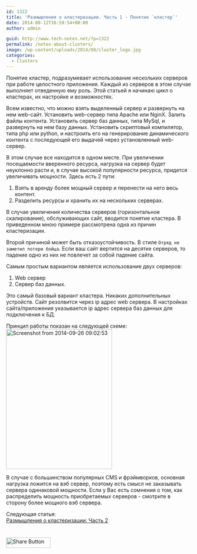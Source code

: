 ```yaml
---
id: 1322
title: 'Размышления о кластеризации. Часть 1 - Понятие `кластер`'
date: 2014-08-12T16:59:54+00:00
author: admin

guid: http://www.tech-notes.net/?p=1322
permalink: /notes-about-clusters/
image: /wp-content/uploads/2014/08/cluster_logo.jpg
categories:
  - Clusters
---
```

Понятие кластер, подразумевает использование нескольких серверов при работе целостного приложения. Каждый из серверов в этом случае выполняет отведенную ему роль. Этой статьей я начинаю цикл о кластерах, их настройке и возможностях.

Всем известно, что можно взять выделенный сервер и развернуть на нем web-сайт. Установить web-сервер типа Apache или NginX. Залить файлы контента. Установить сервер баз данных, типа MySql, и развернуть на нем базу данных. Установить скриптовый компилятор, типа php или python, и настроить его на генерирование динамического контента с последующей его выдачей через установленный web-сервер.

В этом случае все находится в одном месте. При увеличении посещаемости вверенного ресурса, нагрузка на сервер будет неуклонно расти и, в случае высокой популярности ресурса, придется увеличивать мощности. Здесь есть 2 пути:

  1. Взять в аренду более мощный сервер и перенести на него весь контент.
  2. Разделить ресурсы и хранить их на нескольких серверах.

В случае увеличения количества серверов (горизонтальное скалирование), обслуживающих сайт, вводится понятие кластера. В приведенном мною примере рассмотрена одна из причин кластеризации.

Второй причиной может быть отказоустойчивость. В стиле `Отряд не заметил потери бойца`. Если ваш сайт вертится на десятке серверов, то падение одно из них не повлечет за собой падение сайта.

Самым простым вариантом является использование двух серверов:

  1. Web сервер
  2. Сервер баз данных.

Это самый базовый вариант кластера. Никаких дополнительных устройств. Сайт резолвится через ip адрес web сервера. В настройках сайта/приложения указывается ip адрес сервера баз данных для подключения к БД.

Принцип работы показан на следующей схеме:  
[<img src="/wp-content/uploads/2014/08/Screenshot-from-2014-09-26-090253.png" alt="Screenshot from 2014-09-26 09:02:53" width="287" height="378" class="aligncenter size-full wp-image-1815" srcset="/wp-content/uploads/2014/08/Screenshot-from-2014-09-26-090253.png 287w, /wp-content/uploads/2014/08/Screenshot-from-2014-09-26-090253-129x170.png 129w, /wp-content/uploads/2014/08/Screenshot-from-2014-09-26-090253-227x300.png 227w" sizes="(max-width: 287px) 100vw, 287px" />](/wp-content/uploads/2014/08/Screenshot-from-2014-09-26-090253.png)  


<center>
  <div id="gads">
  </div>
</center>

В случае с большинством популярных CMS и фрэймворков, основная нагрузка ложится на вэб сервер, поэтому есть смысл не заказывать сервера одинаковой мощности. Если у Вас есть сомнения о том, как распределить мощность приобретаемых серверов - смотрите в сторону более мощного вэб сервера.

Следующая статья:  
[Размышления о кластеризации: Часть 2](http://www.tech-notes.net/notes-about-clusters-part2/ "Размышления о кластеризации. Часть 3")

<div style="padding-bottom:20px; padding-top:10px;" class="hupso-share-buttons">
  <!-- Hupso Share Buttons - http://www.hupso.com/share/ -->
  
  <a class="hupso_pop" href="http://www.hupso.com/share/"><img src="http://static.hupso.com/share/buttons/button120x28.png" style="border:0px; width:120; height: 28; " alt="Share Button" /></a><!-- Hupso Share Buttons -->
</div>